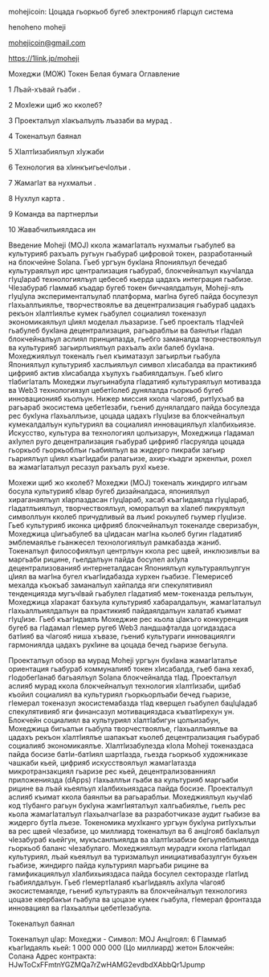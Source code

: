 mohejicoin: Цоцада гьоркьоб бугеб электронияб гӀарцул система

henoheno moheji

mohejicoin@gmail.com

https://1link.jp/moheji

Мохеджи (МОЖ) Токен Белая бумага Оглавление

1 Лъай-хъвай гьаби .

2 МохӀежи щиб жо кколеб?

3 Проекталъул хӀакъалъулъ лъазаби ва мурад .

4 Токеналъул баянал

5 ХӀалтӀизабиялъул хӀужаби

6 Технология ва хӀинкъигьечӀолъи .

7 ЖамагӀат ва нухмалъи .

8 Нухлул карта .

9 Команда ва партнерлъи

10 Жавабчилъиялдаса ин

Введение Moheji (MOJ) ккола жамагӀаталъ нухмалъи гьабулеб ва культурияб рахъалъ ругьун гьабураб цифровой токен, разработанный на блокчейне Solana. Гьеб ургъун букӀана Япониялъул бечедаб культураялъул ирс централизация гьабураб, блокчейналъул кьучӀалда гӀуцӀараб технологиялъул цебесеб кьерда цадахъ интеграция гьабизе. ЧӀезабураб гӀаммаб къадар бугеб токен биччаялдалъун, Moheji-ялъ гӀуцӀула эксперименталъулаб платформа, магӀна бугеб пайда босулезул гӀахьаллъиялъе, творчествоялъе ва децентрализация гьабураб цадахъ рекъон хӀалтӀиялъе кумек гьабулел социалиял токеназул экономикаялъул цӀиял моделал лъазаризе. Гьеб проекталъ тӀадчӀей гьабулеб букӀана децентрализация, рагьараблъи ва баянлъи гӀадал блокчейналъул аслиял принципазда, гьебго заманалда творчествоялъул ва культурияб загьирлъиялъул рахъалъ ахӀи балеб букӀана. Мохеджиялъул токеналъ гьел къиматазул загьирлъи гьабула Япониялъул культурияб хаслъиялъул символ хӀисабалда ва практикияб цифрияб актив хӀисабалда хъулухъ гьабиялдалъун. Гьеб кӀиго тӀабигӀаталъ Мохеджи лъугьинабула гӀадатияб культураялъул мотивазда ва Web3 технологиязул цебетӀолеб дунялалда гьоркьоб бугеб инновационияб кьолъун. Нижер миссия ккола чӀагояб, ритӀухъаб ва рагьараб экосистема цебетӀезаби, гьениб дунялалдаго пайда босулезда рес букӀуна гӀахьаллъизе, цоцада цадахъ гӀуцӀизе ва блокчейналъул кумекалдалъун культуриял ва социалиял инновациялъул хӀалбихьиязе. Искусство, культура ва технологиял цолъизарун, Мохеджица гӀадамал ахӀулел руго децентрализация гьабураб цифрияб гӀасруялда цоцада гьоркьоб гьоркьоблъи гьабиялъул ва жидерго пикраби загьир гьариялъул цӀиял къагӀидаби ралагьизе, ахир-къадги эркенлъи, рохел ва жамагӀаталъул ресазул рахъалъ рухӀ кьезе.

Мохежи щиб жо кколеб? Мохеджи (MOJ) токеналъ жиндирго илгьам босула культурияб кӀвар бугеб дизайналдаса, япониялъул хираганаялъул хӀарпаздасан гӀуцӀараб, хасаб къагӀидаялда гӀуцӀараб, гӀадатлъиялъул, творчествоялъул, юморалъул ва хӀалеб пикруялъул символлъун кколеб причудливый ва лъикӀ рокьулеб гьумер гӀуцӀизе. Гьеб культурияб иконка цифрияб блокчейналъул токеналде сверизабун, Мохеджица цӀигьабулеб ва цӀидасан магӀна кьолеб бугин гӀадатияб эмблемаялъе гьанжесел технологиялъул рамкабазда жаниб. Токеналъул философиялъул центрлъун ккола рес щвей, инклюзивлъи ва маргьаби рицине, гьелдалъун пайда босулел ахӀула децентрализованияб интернеталдасан Япониялъул культураялъулгун цӀиял ва магӀна бугел къагӀидабазда хурхен гьабизе. ГӀемерисеб мехалда къокъаб заманалъул хайпалда яги спекулятивиял тенденциязда мугъчӀвай гьабулел гӀадатияб мем-токеназда релълъун, Мохеджица хӀаракат бахъула культурияб хабаралдалъун, жамагӀаталъул гӀахьаллъиялдалъун ва практикияб пайдаялдалъун халатаб къимат гӀуцӀизе. Гьеб къагӀидаялъ Мохеджие рес кьола цӀакъго конкуренция бугеб ва гӀадамал гӀемер ругеб Web3 ландшафталда цогидаздаса батӀияб ва чӀагояб ниша хъвазе, гьениб культураги инновациялги гармониялда цадахъ рукӀине ва цоцада бечед гьаризе бегьула.

Проекталъул обзор ва мурад Moheji ургъун букӀана жамагӀаталъе ориентация гьабураб коммуналияб токен хӀисабалда, гьеб бана хехаб, гӀодобегӀанаб багьаялъул Solana блокчейналда тӀад. Проекталъул аслияб мурад ккола блокчейналъул технология хӀалтӀизаби, щибаб къойил социалиял ва культуриял гьоркьорлъаби бечед гьаризе, гӀемерал токеназул экосистемабазда тӀад кверщел гьабулел бацӀцӀадаб спекулятивияб яги финансазул мотивацияздаса къватӀирехун ун. Блокчейн социалиял ва культуриял хӀалтӀабигун цолъизабун, Мохеджица бигьалъи гьабула творчествоялъе, гӀахьаллъиялъе ва цадахъ рекъон хӀалтӀиялъе шапакъат кьолеб децентрализация гьабураб социалияб экономикаялъе. ХӀалтӀизабулезда кӀола Moheji токеназдаса пайда босизе батӀи-батӀиял шартӀазда, гьезда гьоркьоб художниказе чашкаби кьей, цифрияб искусствоялъул жамагӀатазда микротранзакциял гьаризе рес кьей, децентрализованниял приложениязда (dApps) гӀахьаллъи гьаби ва культурияб маргьаби рицине ва лъай кьеялъул хӀалбихьияздаса пайда босизе. Проекталъул аслияб къимат ккола баянлъи ва рагьараблъи. Мохеджиялъул кьучӀаб код тӀубанго рагьун букӀуна жамгӀияталъул халгьабиялъе, гьелъ рес кьола жамагӀаталъул гӀахьалчагӀазе ва разработчиказе аудит гьабизе ва жидерго бутӀа лъезе. Токеномика мухӀканго ургъун букӀуна ритӀухълъи ва рес щвей чӀезабизе, цо миллиард токеналъул ва 6 анцӀгояб бакӀалъул чӀезабураб кьейгун, мукъсанлъиялда ва хӀалтӀизабизе бегьулеблъиялда гьоркьоб баланс чӀезабулаго. Мохеджиялъул мурадги ккола гӀатӀидал культуриял, лъай кьеялъул ва туризмалъул инициативабазулгун бухьен гьабизе, жиндирго пайда культуриял маргьаби рицине ва гамификациялъул хӀалбихьияздаса пайда босулел секторазде гӀатӀид гьабиялдалъун. Гьеб гӀемертӀалаяб къагӀидаялъ ахӀула чӀагояб экосистемаялде, гьениб культураялъ ва блокчейналъул технологияз цоцазе квербакъи гьабула ва цоцазе кумек гьабула, гӀемерал фронтазда инновациял ва гӀахьаллъи цебетӀезабула.

Токеналъул баянал

Токеналъул цӀар: Мохеджи - Символ: MOJ
АнцӀгоял: 6
ГӀаммаб къагӀидаялъ кьей: 1 000 000 000 (Цо миллиард) жетон
Блокчейн: Солана
Адрес контракта: HJwToCxFFmtnYGZMQa7rZwHAMG2evdbdXAbbQr1Jpump

